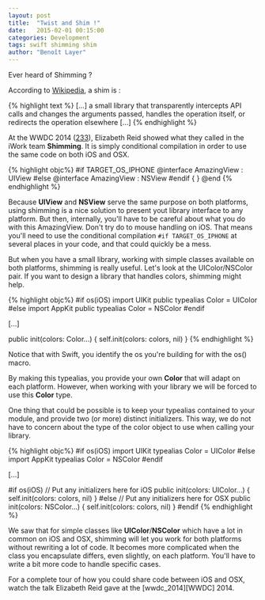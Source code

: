 ```yaml
---
layout: post
title:  "Twist and Shim !"
date:   2015-02-01 00:15:00
categories: Development
tags: swift shimming shim
author: "Benoît Layer"
---
```


Ever heard of Shimming ?

According to [Wikipedia][shim_wikipedia], a shim is :

{% highlight text %}
[...] a small library that transparently intercepts API calls and changes the arguments passed, handles the operation itself, or redirects the operation elsewhere [...]
{% endhighlight %}


At the WWDC 2014 ([233][233]), Elizabeth Reid showed what they called in the iWork team **Shimming**. It is simply conditional compilation in order to use the same code on both iOS and OSX.

{% highlight objc%}
#if TARGET_OS_IPHONE@interface AmazingView : UIView#else@interface AmazingView : NSView#endif{} @end
{% endhighlight %}

Because **UIView** and **NSView** serve the same purpose on both platforms, using shimming is a nice solution to present yout library interface to any platform.
But then, internally, you'll have to be careful about what you do with this AmazingView. Don't try do to mouse handling on iOS. That means you'll need to use the conditional compilation `#if TARGET_OS_IPHONE` at several places in your code, and that could quickly be a mess.

But when you have a small library, working with simple classes available on both platforms, shimming is really useful. Let's look at the UIColor/NSColor pair. If you want to design a library that handles colors, shimming might help.

{% highlight objc%}#if os(iOS)
    import UIKit
    public typealias Color = UIColor
    #else
    import AppKit
    public typealias Color = NSColor
#endif

[...]

public init(colors: Color...) {
    self.init(colors: colors, nil)
}
{% endhighlight %}

Notice that with Swift, you identify the os you're building for with the os() macro.

By making this typealias, you provide your own **Color** that will adapt on each platform. However, when working with your library we will be forced to use this **Color** type.

One thing that could be possible is to keep your typealias contained to your module, and provide two (or more) distinct initializers. This way, we do not have to concern about the type of the color object to use when calling your library.

{% highlight objc%}#if os(iOS)
    import UIKit
    typealias Color = UIColor
    #else
    import AppKit
    typealias Color = NSColor
#endif

[...]

#if os(iOS)
	// Put any initializers here for iOS
	public init(colors: UIColor...) {
    	self.init(colors: colors, nil)
	}
#else
	// Put any initializers here for OSX
	public init(colors: NSColor...) {
	    self.init(colors: colors, nil)
	}
#endif
{% endhighlight %}

We saw that for simple classes like **UIColor**/**NSColor** which have a lot in common on iOS and OSX, shimming will let you work for both platforms without rewriting a lot of code. It becomes more complicated when the class you encapsulate differs, even slightly, on each platform. You'll have to write a bit more code to handle specific cases.

For a complete tour of how you could share code between iOS and OSX, watch the talk Elizabeth Reid gave at the [wwdc_2014][WWDC] 2014.

[shim_wikipedia]: http://en.wikipedia.org/wiki/Shim_(computing)
[233]: http://asciiwwdc.com/2014/sessions/233
[wwdc_2014]:https://developer.apple.com/videos/wwdc/2014/

